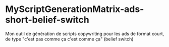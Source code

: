 # MyScriptGenerationMatrix-ads-short-belief-switch
Mon outil de génération de scripts copywriting pour les ads de format court, de type "c'est pas comme ça c'est comme ça" (belief switch)
